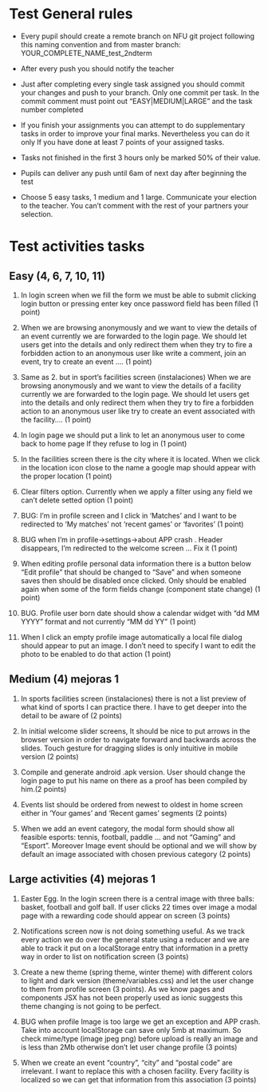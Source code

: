 # Test General rules

- Every pupil should create a remote branch on NFU git project following this naming convention and from master branch: YOUR_COMPLETE_NAME_test_2ndterm

- After every push you should notify the teacher

- Just after completing every single task assigned you should commit your changes and push to your branch. Only one commit per task. In the commit comment must point out “EASY|MEDIUM|LARGE” and the task number completed

- If you finish your assignments you can attempt to do supplementary tasks in order to improve your final marks. Nevertheless you can do it only If you have done at least 7 points of your assigned tasks.

- Tasks not finished in the first 3 hours only be marked 50% of their value.

- Pupils can deliver any push until 6am of next day after beginning the test

- Choose 5 easy tasks, 1 medium and 1 large. Communicate your election to the teacher. You can’t comment with the rest of your partners your selection.

# Test activities tasks

## Easy (4, 6, 7, 10, 11)

1.  In login screen when we fill the form we must be able to submit clicking login button or pressing enter key once password field has been filled (1 point)

2.  When we are browsing anonymously and we want to view the details of an event currently we are forwarded to the login page. We should let users get into the details and only redirect them when they try to fire a forbidden action to an anonymous user like write a comment, join an event, try to create an event …. (1 point)

3.  Same as 2. but in sport’s facilities screen (instalaciones) When we are browsing anonymously and we want to view the details of a facility currently we are forwarded to the login page. We should let users get into the details and only redirect them when they try to fire a forbidden action to an anonymous user like try to create an event associated with the facility…. (1 point)

4.  In login page we should put a link to let an anonymous user to come back to home page If they refuse to log in (1 point)

5.  In the facilities screen there is the city where it is located. When we click in the location icon close to the name a google map should appear with the proper location (1 point)

6.  Clear filters option. Currently when we apply a filter using any field we can’t delete setted option (1 point)

7.  BUG: I’m in profile screen and I click in ‘Matches’ and I want to be redirected to ‘My matches’ not ‘recent games’ or ‘favorites’ (1 point)

8.  BUG when I’m in profile->settings->about APP crash . Header disappears, I’m redirected to the welcome screen … Fix it (1 point)

9.  When editing profile personal data information there is a button below “Edit profile” that should be changed to “Save” and when someone saves then should be disabled once clicked. Only should be enabled again when some of the form fields change (component state change) (1 point)

10. BUG. Profile user born date should show a calendar widget with “dd MM YYYY” format and not currently “MM dd YY” (1 point)

11. When I click an empty profile image automatically a local file dialog should appear to put an image. I don’t need to specify I want to edit the photo to be enabled to do that action (1 point)

## Medium (4) mejoras 1

1. In sports facilities screen (instalaciones) there is not a list preview of what kind of sports I can practice there. I have to get deeper into the detail to be aware of (2 points)

2. In initial welcome slider screens, It should be nice to put arrows in the browser version in order to navigate forward and backwards across the slides. Touch gesture for dragging slides is only intuitive in mobile version (2 points)

3. Compile and generate android .apk version. User should change the login page to put his name on there as a proof has been compiled by him.(2 points)

4. Events list should be ordered from newest to oldest in home screen either in ‘Your games’ and ‘Recent games’ segments (2 points)

5. When we add an event category, the modal form should show all feasible esports: tennis, football, paddle … and not “Gaming” and “Esport”. Moreover Image event should be optional and we will show by default an image associated with chosen previous category (2 points)

## Large activities (4) mejoras 1

1. Easter Egg. In the login screen there is a central image with three balls: basket, football and golf ball. If user clicks 22 times over image a modal page with a rewarding code should appear on screen (3 points)

2. Notifications screen now is not doing something useful. As we track every action we do over the general state using a reducer and we are able to track it put on a localStorage entry that information in a pretty way in order to list on notification screen (3 points)

3. Create a new theme (spring theme, winter theme) with different colors to light and dark version (theme/variables.css) and let the user change to them from profile screen (3 points). As we know pages and components JSX has not been properly used as ionic suggests this theme changing is not going to be perfect.

4. BUG when profile Image is too large we get an exception and APP crash. Take into account localStorage can save only 5mb at maximum. So check mime/type (image jpeg png) before upload is really an image and is less than 2Mb otherwise don’t let user change profile (3 points)

5. When we create an event “country”, “city” and “postal code” are irrelevant. I want to replace this with a chosen facility. Every facility is localized so we can get that information from this association (3 points)
